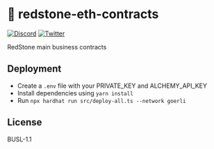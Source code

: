# 🔗 redstone-eth-contracts

[![Discord](https://img.shields.io/discord/786251205008949258?logo=discord)](https://discord.gg/2CT6hN6C)
[![Twitter](https://img.shields.io/twitter/follow/redstone_defi?style=flat&logo=twitter)](https://twitter.com/intent/follow?screen_name=limestone_defi)

RedStone main business contracts

## Deployment

- Create a `.env` file with your PRIVATE_KEY and ALCHEMY_API_KEY
- Install dependencies using `yarn install`
- Run `npx hardhat run src/deploy-all.ts --network goerli`

## License

BUSL-1.1
